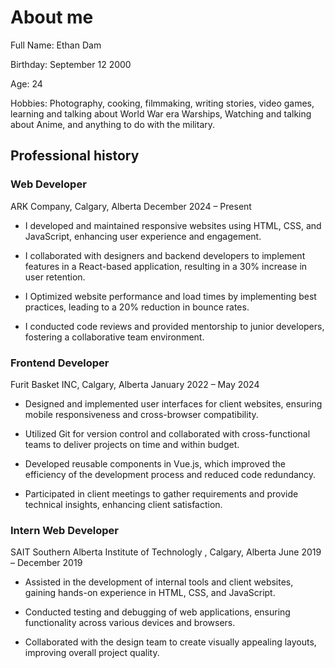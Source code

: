 # About me

Full Name: Ethan Dam

Birthday: September 12 2000

Age: 24

Hobbies: Photography, cooking, filmmaking, writing stories, video games, learning and talking about World War era Warships, Watching and talking about Anime, and anything to do with the military.

## Professional history

### Web Developer

ARK Company, Calgary, Alberta
December 2024 – Present

- I developed and maintained responsive websites using HTML, CSS, and JavaScript, enhancing user experience and engagement.

- I collaborated with designers and backend developers to implement features in a React-based application, resulting in a 30% increase in user retention.

- I Optimized website performance and load times by implementing best practices, leading to a 20% reduction in bounce rates.

- I conducted code reviews and provided mentorship to junior developers, fostering a collaborative team environment.

### Frontend Developer

Furit Basket INC, Calgary, Alberta
January 2022 – May 2024

- Designed and implemented user interfaces for client websites, ensuring mobile responsiveness and cross-browser compatibility.

- Utilized Git for version control and collaborated with cross-functional teams to deliver projects on time and within budget.

- Developed reusable components in Vue.js, which improved the efficiency of the development process and reduced code redundancy.

- Participated in client meetings to gather requirements and provide technical insights, enhancing client satisfaction.

### Intern Web Developer

SAIT Southern Alberta Institute of Technologly , Calgary, Alberta
June 2019 – December 2019

- Assisted in the development of internal tools and client websites, gaining hands-on experience in HTML, CSS, and JavaScript.

- Conducted testing and debugging of web applications, ensuring functionality across various devices and browsers.

- Collaborated with the design team to create visually appealing layouts, improving overall project quality.
